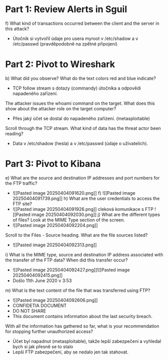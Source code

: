 # Part 1: Review Alerts in Sguil
f)
What kind of transactions occurred between the client and the server in this attack?
- Útočník si vytvořil údaje pro usera myroot v /etc/shadow a v /etc/passwd (pravděpodobně na zpětné připojení)
# Part 2: Pivot to Wireshark
b)
What did you observe? What do the text colors red and blue indicate?
- TCP follow stream s dotazy (commandy) útočníka a odpovědi napadeného zařízení.

The attacker issues the whoami command on the target. What does this show about the attacker role on the target computer?
- Přes jaký účet se dostal do napadeného zařízení. (metasploitable)

Scroll through the TCP stream. What kind of data has the threat actor been reading?
- Data v /etc/shadow (hesla) a v /etc/passwd (údaje o uživatelích).

# Part 3: Pivot to Kibana
e)
What are the source and destination IP addresses and port numbers for the FTP traffic?
- ![[Pasted image 20250404091620.png]]
f)
![[Pasted image 20250404091739.png]]
h)
What are the user credentials to access the FTP site?
- ![[Pasted image 20250404091926.png]]
cleková komunikace s FTP
![[Pasted image 20250404092030.png]]
j)
What are the different types of files? Look at the MIME Type section of the screen.
- ![[Pasted image 20250404092204.png]]

Scroll to the Files - Source heading. What are the file sources listed?
- ![[Pasted image 20250404092313.png]]

i)
What is the MIME type, source and destination IP address associated with the transfer of the FTP data? When did this transfer occur?
- ![[Pasted image 20250404092427.png]]![[Pasted image 20250404092415.png]]
- Došlo 11th June 2020 v 3:53

m)
What is the text content of the file that was transferred using FTP?
- ![[Pasted image 20250404092606.png]]
- CONFIDETIA DOCUMENT
- DO NOT SHARE
- This document contains information about the last security breach.

With all the information has gathered so far, what is your recommendation for stopping further unauthorized access?
- Účet byl napadnut (metasploitable), takže lepší zabezpečení a vyhledal bych si jak přesně se to stalo
- Lepší FTP zabezpečení, aby se nedalo jen tak stahovat.